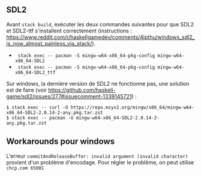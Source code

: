 ## SDL2

Avant ```stack build```, exécuter les deux commandes suivantes pour que SDL2 et SDL2-ttf s'installent correctement (instructions : https://www.reddit.com/r/haskellgamedev/comments/4jpthu/windows_sdl2_is_now_almost_painless_via_stack/). 



* ``` stack exec -- pacman -S mingw-w64-x86_64-pkg-config mingw-w64-x86_64-SDL2```
* ``` stack exec -- pacman -S mingw-w64-x86_64-pkg-config mingw-w64-x86_64-SDL2_ttf```

Sur windows, la dernière version de SDL2 ne fonctionne pas, une solution est de faire (voir https://github.com/haskell-game/sdl2/issues/277#issuecomment-1339145721) : 

``` 
$ stack exec -- curl -O https://repo.msys2.org/mingw/x86_64/mingw-w64-x86_64-SDL2-2.0.14-2-any.pkg.tar.zst
$ stack exec -- pacman -U mingw-w64-x86_64-SDL2-2.0.14-2-any.pkg.tar.zst
```

## Workarounds pour windows

L'erreur 
``` commitAndReleaseBuffer: invalid argument (invalid character) ``` provient d'un problème d'encodage. Pour régler le problème, on peut utilise ```chcp.com 65001 ```